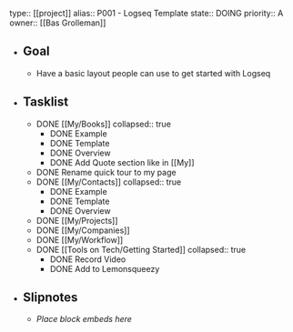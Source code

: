 type:: [[project]]
alias:: P001 - Logseq Template
state:: DOING
priority:: A
owner:: [[Bas Grolleman]]

- ## Goal
	- Have a basic layout people can use to get started with Logseq
- ## Tasklist
	- DONE [[My/Books]]
	  collapsed:: true
		- DONE Example
		- DONE Template
		- DONE Overview
		- DONE Add Quote section like in [[My]]
	- DONE Rename quick tour to my page
	- DONE [[My/Contacts]]
	  collapsed:: true
		- DONE Example
		- DONE Template
		- DONE Overview
	- DONE [[My/Projects]]
	- DONE [[My/Companies]]
	- DONE [[My/Workflow]]
	- DONE [[Tools on Tech/Getting Started]]
	  collapsed:: true
		- DONE Record Video
		- DONE Add to Lemonsqueezy
- ## Slipnotes
	- *Place block embeds here*